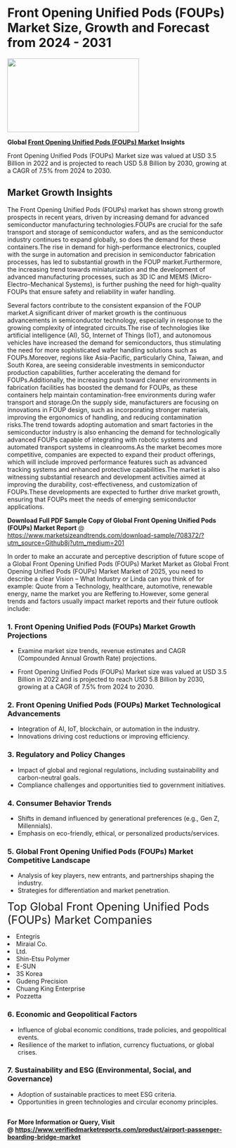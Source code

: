 <H1>Front Opening Unified Pods (FOUPs) Market Size, Growth and Forecast from 2024 - 2031</H1><img class="aligncenter size-medium wp-image-584254" src="https://thirdeyenews.in/wp-content/uploads/2024/09/Global-Market-Research-300x168.jpeg" alt="" width="300" height="168" /><p><strong>Global&nbsp;<a href="https://www.marketsizeandtrends.com/download-sample/708372/?utm_source=Github8j?utm_medium=201">Front Opening Unified Pods (FOUPs) Market</a> Insights</strong></p><p>Front Opening Unified Pods (FOUPs) Market size was valued at USD 3.5 Billion in 2022 and is projected to reach USD 5.8 Billion by 2030, growing at a CAGR of 7.5% from 2024 to 2030.</p><p><h2>Market Growth Insights</h2> <p>The Front Opening Unified Pods (FOUPs) market has shown strong growth prospects in recent years, driven by increasing demand for advanced semiconductor manufacturing technologies.FOUPs are crucial for the safe transport and storage of semiconductor wafers, and as the semiconductor industry continues to expand globally, so does the demand for these containers.The rise in demand for high-performance electronics, coupled with the surge in automation and precision in semiconductor fabrication processes, has led to substantial growth in the FOUP market.Furthermore, the increasing trend towards miniaturization and the development of advanced manufacturing processes, such as 3D IC and MEMS (Micro-Electro-Mechanical Systems), is further pushing the need for high-quality FOUPs that ensure safety and reliability in wafer handling.</p> <p>Several factors contribute to the consistent expansion of the FOUP market.A significant driver of market growth is the continuous advancements in semiconductor technology, especially in response to the growing complexity of integrated circuits.The rise of technologies like artificial intelligence (AI), 5G, Internet of Things (IoT), and autonomous vehicles have increased the demand for semiconductors, thus stimulating the need for more sophisticated wafer handling solutions such as FOUPs.Moreover, regions like Asia-Pacific, particularly China, Taiwan, and South Korea, are seeing considerable investments in semiconductor production capabilities, further accelerating the demand for FOUPs.Additionally, the increasing push toward cleaner environments in fabrication facilities has boosted the demand for FOUPs, as these containers help maintain contamination-free environments during wafer transport and storage.On the supply side, manufacturers are focusing on innovations in FOUP design, such as incorporating stronger materials, improving the ergonomics of handling, and reducing contamination risks.The trend towards adopting automation and smart factories in the semiconductor industry is also enhancing the demand for technologically advanced FOUPs capable of integrating with robotic systems and automated transport systems in cleanrooms.As the market becomes more competitive, companies are expected to expand their product offerings, which will include improved performance features such as advanced tracking systems and enhanced protective capabilities.The market is also witnessing substantial research and development activities aimed at improving the durability, cost-effectiveness, and customization of FOUPs.These developments are expected to further drive market growth, ensuring that FOUPs meet the needs of emerging semiconductor applications.<p><span class=""><strong>Download Full PDF Sample Copy of Global Front Opening Unified Pods (FOUPs) Market Report</strong> @ <a href="https://www.marketsizeandtrends.com/download-sample/708372/?utm_source=Github8j?utm_medium=201" target="_blank">https://www.marketsizeandtrends.com/download-sample/708372/?utm_source=Github8j?utm_medium=201</a></span></p><p>In order to make an accurate and perceptive description of future scope of a Global&nbsp;Front Opening Unified Pods (FOUPs) Market Market as Global&nbsp;Front Opening Unified Pods (FOUPs) Market Market of 2025, you need to describe a clear Vision &ndash; What Industry or Linda can you think of for example: Quote from a Technology, healthcare, automotive, renewable energy, name the market you are Reffering to.However, some general trends and factors usually impact market reports and their future outlook include:</p><h3>1.&nbsp;<strong>Front Opening Unified Pods (FOUPs) Market Growth Projections</strong></h3><ul><li>Examine market size trends, revenue estimates and CAGR (Compounded Annual Growth Rate) projections.</li><li><p>Front Opening Unified Pods (FOUPs) Market size was valued at USD 3.5 Billion in 2022 and is projected to reach USD 5.8 Billion by 2030, growing at a CAGR of 7.5% from 2024 to 2030.</p></li></ul><h3>2.&nbsp;<strong>Front Opening Unified Pods (FOUPs) Market Technological Advancements</strong></h3><ul><li>Integration of AI, IoT, blockchain, or automation in the industry.</li><li>Innovations driving cost reductions or improving efficiency.</li></ul><h3>3.&nbsp;<strong>Regulatory and Policy Changes</strong></h3><ul><li>Impact of global and regional regulations, including sustainability and carbon-neutral goals.</li><li>Compliance challenges and opportunities tied to government initiatives.</li></ul><h3>4.&nbsp;<strong>Consumer Behavior Trends</strong></h3><ul><li>Shifts in demand influenced by generational preferences (e.g., Gen Z, Millennials).</li><li>Emphasis on eco-friendly, ethical, or personalized products/services.</li></ul><h3>5.&nbsp;<strong>Global Front Opening Unified Pods (FOUPs) Market Competitive Landscape</strong></h3><ul><li>Analysis of key players, new entrants, and partnerships shaping the industry.</li><li>Strategies for differentiation and market penetration.</li></ul><p data-pm-slice="1 1 []"><span style="color: inherit; font-family: inherit; font-size: 25px;">Top Global Front Opening Unified Pods (FOUPs) Market Companies</span></p><div class="" data-test-id=""><p><li>Entegris</li><li> Miraial Co.</li><li>Ltd.</li><li> Shin-Etsu Polymer</li><li> E-SUN</li><li> 3S Korea</li><li> Gudeng Precision</li><li> Chuang King Enterprise</li><li> Pozzetta</li></p></div><h3>6.&nbsp;<strong>Economic and Geopolitical Factors</strong></h3><ul><li>Influence of global economic conditions, trade policies, and geopolitical events.</li><li>Resilience of the market to inflation, currency fluctuations, or global crises.</li></ul><h3>7.&nbsp;<strong>Sustainability and ESG (Environmental, Social, and Governance)</strong></h3><ul><li>Adoption of sustainable practices to meet ESG criteria.</li><li>Opportunities in green technologies and circular economy principles.</li></ul><h2><strong style="font-size: 14px;">For More Information or Query, Visit @&nbsp;</strong><a style="background-color: #ffffff; font-size: 14px;" href="https://www.marketsizeandtrends.com/report/front-opening-unified-pods-foups-market/" target="_blank">https://www.verifiedmarketreports.com/product/airport-passenger-boarding-bridge-market</a></h2>